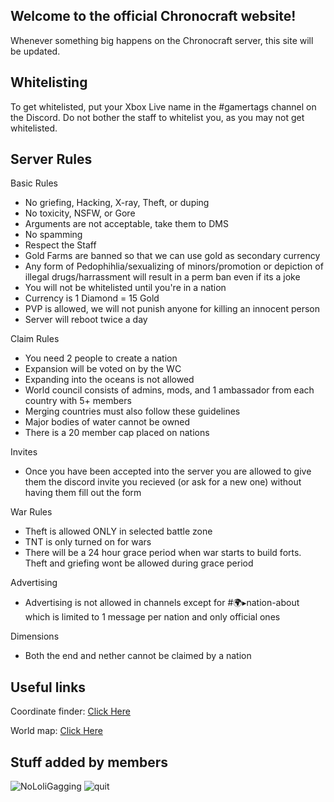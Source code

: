 ## Welcome to the official Chronocraft website! 

Whenever something big happens on the Chronocraft server, this site will be updated.

## Whitelisting

To get whitelisted, put your Xbox Live name in the #gamertags channel on the Discord. Do not bother the staff to whitelist you, as you may not get whitelisted.

## Server Rules

Basic Rules
- No griefing, Hacking, X-ray, Theft, or duping
- No toxicity, NSFW, or Gore
- Arguments are not acceptable, take them to DMS
- No spamming
- Respect the Staff
- Gold Farms are banned so that we can use gold as secondary currency
- Any form of Pedophihlia/sexualizing of minors/promotion or depiction of illegal drugs/harrassment will result in a perm ban even if its a joke
- You will not be whitelisted until you're in a nation
- Currency is 1 Diamond = 15 Gold
- PVP is allowed, we will not punish anyone for killing an innocent person
- Server will reboot twice a day

Claim Rules
- You need 2 people to create a nation
- Expansion will be voted on by the WC
- Expanding into the oceans is not allowed
- World council consists of admins, mods, and 1 ambassador from each country with 5+ members
- Merging countries must also follow these guidelines
- Major bodies of water cannot be owned
- There is a 20 member cap placed on nations

Invites
- Once you have been accepted into the server you are allowed to give them the discord invite you recieved (or ask for a new one) without having them fill out the form

War Rules
- Theft is allowed ONLY in selected battle zone
- TNT is only turned on for wars
- There will be a 24 hour grace period when war starts to build forts. Theft and griefing wont be allowed during grace period

Advertising
- Advertising is not allowed in channels except for #🌍▸nation-about which is limited to 1 message per nation and only official ones

Dimensions
- Both the end and nether cannot be claimed by a nation

## Useful links

Coordinate finder: [Click Here](https://earth.motfe.net/2020/01/22/coordinate-calculator/)

World map: [Click Here](https://earth.motfe.net/map/index.html#1_2000_topdown/0/3/24/-720/64)

## Stuff added by members

![NoLoliGagging](https://i.imgur.com/EmNeVqY.png "NoLoliGagging")
![quit](https://i.imgur.com/GlfDtOl.png "quit")

